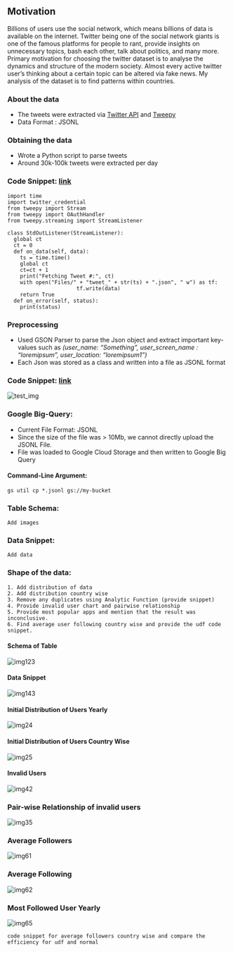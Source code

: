 ## Motivation

Billions of users use the social network, which means billions of data is available on the internet. Twitter being one of the social network giants is one of the famous platforms for people to rant, provide insights on unnecessary topics, bash each other, talk about politics, and many more. Primary motivation for choosing the twitter dataset is to analyse the dynamics and structure of the modern society. Almost every active twitter user’s thinking about a certain topic can be altered via fake news. My analysis of the dataset is to find patterns within countries.

### About the data
* The tweets were extracted via [Twitter API](https://developer.twitter.com/en/docs) and [Tweepy](https://www.tweepy.org/)
* Data Format : JSONL

### Obtaining the data
* Wrote a Python script to parse tweets
* Around 30k-100k tweets were extracted per day

### Code Snippet: [link](https://github.com/siddhartha97/Twitter-Data-Analysis/blob/master/Scripts/parse_tweet.py)

```
import​ time
import​ twitter_credential
from​ tweepy ​import​ Stream
from​ tweepy ​import​ OAuthHandler
from​ tweepy.streaming ​import​ StreamListener

class​ ​StdOutListener​(StreamListener)​:
  global​ ct
  ct = ​0
  def​ ​on_data​(self, data)​: 
    ts = time.time()
    global​ ct
    ct=ct + ​1
    print(​"Fetching Tweet #:"​, ct)
    with​ open(​"Files/"​ + ​"tweet_"​ + str(ts) + ​".json"​, "​ w"​) ​as​ tf:
                      tf.write(data)
    return​ ​True
  def​ ​on_error​(self, status)​:
    print(status)
```
### Preprocessing
* Used GSON Parser to parse the Json object and extract important key-values such as *(user_name: “Something”, user_screen_name : “loremipsum”, user_location:
“loremipsum1”)*
* Each Json was stored as a class and written into a file as JSONL format

### Code Snippet: [link](https://github.com/siddhartha97/Twitter-Data-Analysis/blob/master/Pipeline/java/dataflow/src/main/java/edu/usfca/dataflow/Main.java)

![test_img](Images/preprocess.png)
### Google Big-Query: 
* Current File Format: JSONL
* Since the size of the file was > 10Mb, we cannot directly upload the JSONL File.
* File was loaded to Google Cloud Storage and then written to Google Big Query 

#### Command-Line Argument: 
```
gs util cp *.jsonl gs://my-bucket 
```

### Table Schema: 
```
Add images
```
### Data Snippet: 
```
Add data
```
### Shape of the data: 
```
1. Add distribution of data
2. Add distribution country wise
3. Remove any duplicates using Analytic Function (provide snippet)
4. Provide invalid user chart and pairwise relationship
5. Provide most popular apps and mention that the result was inconclusive. 
6. Find average user following country wise and provide the udf code snippet.
```
#### Schema of Table
![img123](Images/schema.png)
#### Data Snippet
![img143](Images/data-snippet.png)
#### Initial Distribution of Users Yearly
![img24](Images/img1.png)
#### Initial Distribution of Users Country Wise
![img25](Images/img2.png)
#### Invalid Users 
![img42](Images/yearly_spam_users.png)
### Pair-wise Relationship of invalid users
![img35](Images/pair_wise_invalid_users.png)
### Average Followers
![img61](Images/aa1.png)
### Average Following
![img62](Images/aa2.png)
### Most Followed User Yearly
![img65](Images/most_followers.png)

```
code snippet for average followers country wise and compare the efficiency for udf and normal
```
